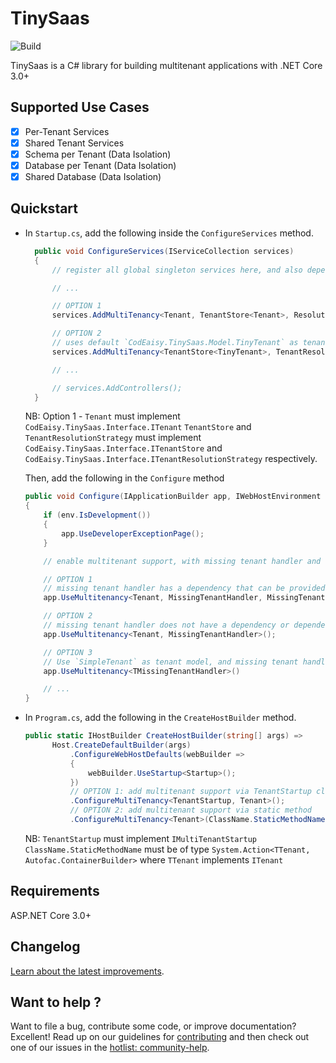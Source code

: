 # TinySaas

![Build](https://github.com/CodEaisy/TinySaas/workflows/Build/badge.svg)

TinySaas is a C# library for building multitenant applications with .NET Core 3.0+

## Supported Use Cases

- [x] Per-Tenant Services
- [x] Shared Tenant Services
- [x] Schema per Tenant (Data Isolation)
- [x] Database per Tenant (Data Isolation)
- [x] Shared Database (Data Isolation)

## Quickstart

- In `Startup.cs`, add the following inside the `ConfigureServices` method.

  ```csharp
    public void ConfigureServices(IServiceCollection services)
    {
        // register all global singleton services here, and also dependencies for your TenantStore and ResolutionStrategy if any

        // ...

        // OPTION 1
        services.AddMultiTenancy<Tenant, TenantStore<Tenant>, ResolutionStrategy>();

        // OPTION 2
        // uses default `CodEaisy.TinySaas.Model.TinyTenant` as tenant model
        services.AddMultiTenancy<TenantStore<TinyTenant>, TenantResolutionStrategy>();

        // ...

        // services.AddControllers();
    }
  ```

  NB: Option 1 - `Tenant` must implement `CodEaisy.TinySaas.Interface.ITenant`
  `TenantStore` and `TenantResolutionStrategy` must implement `CodEaisy.TinySaas.Interface.ITenantStore` and `CodEaisy.TinySaas.Interface.ITenantResolutionStrategy` respectively.

  Then, add the following in the `Configure` method

  ```csharp
  public void Configure(IApplicationBuilder app, IWebHostEnvironment env)
  {
      if (env.IsDevelopment())
      {
          app.UseDeveloperExceptionPage();
      }

      // enable multitenant support, with missing tenant handler and tenant container

      // OPTION 1
      // missing tenant handler has a dependency that can be provided immediately
      app.UseMultitenancy<Tenant, MissingTenantHandler, MissingTenantOptions>(missingTenantOptions);

      // OPTION 2
      // missing tenant handler does not have a dependency or dependency is already registered in services
      app.UseMultitenancy<Tenant, MissingTenantHandler>();

      // OPTION 3
      // Use `SimpleTenant` as tenant model, and missing tenant handler does not have a dependency or dependency is already registered in services
      app.UseMultitenancy<TMissingTenantHandler>()

      // ...
  }
  ```

- In `Program.cs`, add the following in the `CreateHostBuilder` method.

  ```csharp
  public static IHostBuilder CreateHostBuilder(string[] args) =>
        Host.CreateDefaultBuilder(args)
            .ConfigureWebHostDefaults(webBuilder =>
            {
                webBuilder.UseStartup<Startup>();
            })
            // OPTION 1: add multitenant support via TenantStartup class
            .ConfigureMultiTenancy<TenantStartup, Tenant>();
            // OPTION 2: add multitenant support via static method
            .ConfigureMultiTenancy<Tenant>(ClassName.StaticMethodName);
  ```

  NB: `TenantStartup` must implement `IMultiTenantStartup`
  `ClassName.StaticMethodName` must be of type `System.Action<TTenant, Autofac.ContainerBuilder>` where `TTenant` implements `ITenant`

## Requirements

ASP.NET Core 3.0+

## Changelog

[Learn about the latest improvements][changelog].

## Want to help ?

Want to file a bug, contribute some code, or improve documentation? Excellent! Read up on our
guidelines for [contributing][contributing] and then check out one of our issues in the [hotlist: community-help](https://github.com/codeaisy/tinysaas/labels/hotlist%3A%20community-help).

[contributing]: https://github.com/codeaisy/tinysaas/blob/master/CONTRIBUTING.md
[changelog]: https://github.com/angular/angular/blob/master/CHANGELOG.md
